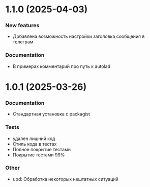 # 1.1.0 (2025-04-03)

### New features
- Добавлена возможность настройки заголовка сообщения в телеграм

### Documentation
- В примерах комментарий про путь к autolad

# 1.0.1 (2025-03-26)

### Documentation
- Стандартная установка с packagist

### Tests
- удален лишний код
- Стиль кода в тестах
- Полное покрытие тестами
- Покрытие тестами 99%

### Other
- upd: Обработка некоторых нештатных ситуаций

